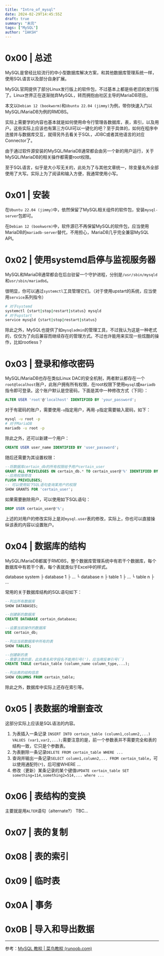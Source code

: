 ```yaml
---
title: "Intro_of_mysql"
date: 2024-02-29T14:45:55Z
draft: true
summary: "未完"
tags: ["MySQL"]
author: "IAKSH"
---
```


# 0x00 | 总述
MySQL是曾经比较流行的中小型数据库解决方案，和其他数据库管理系统一样，使用SQL语言以及部分自身扩展。

MySQL官网提供了部分Linux发行版上的软件包，不过基本上都是些老旧的发行版了。Linux世界正在逐渐抛弃MySQL，转而拥抱由社区主导的MariaDB项目。

本文以`Debian 12 (bookworm)`和`Ubuntu 22.04 (jimmy)`为例，带你快速入门以MySQL/MariaDB为例的RMDBS。

实际上需要学的内容也基本就是如何使用命令行管理各数据库，表，索引，以及用户。这些实际上应该也有第三方GUI可以一键化的吧？至于具体的，如何在程序中连接并与数据库交互，就得另外去看关于SQL，JDBC或者其他语言的对应Connector了。

由于通过软件源安装的MySQL/MariaDB通常都会由另一个新的用户运行，关于MySQL/MariaDB的相关操作都需要root权限。

至于SQL语言，似乎是大小写无关的，此处为了与其他文章统一，除变量名外全部使用了大写。实际上为了阅读和输入方便，我通常使用小写。

# 0x01 | 安装
在`Ubuntu 22.04 (jimmy)`中，依然保留了MySQL相关组件的软件包，安装`mysql-server`包即可。

在`Debian 12 (bookworm)`中，软件源已不再保留MySQL的软件包，应当使用MariaDB的`mariadb-server`替代，不用担心，MariaDB几乎完全兼容MySQL API。

# 0x02 | 使用systemd启停与监视服务器
MySQL和MariaDB通常都会在后台驻留一个守护进程，分别是`/usr/sbin/mysqld`和`usr/sbin/mariadbd`。

很明显，你可以通过`systemctl`工具管理它们。（对于使用upstart的系统，应当使用`service`系列指令）

```sh
# 对于systemd
systemctl {start|stop|restart|status} mysqld
# 对于upstart
service mysqld {start|stop|restart|status}
```

除此之外，MySQL也提供了如`mysqladmin`的管理工具，不过我认为这是一种老式的，仅仅为了向后兼容而继续存在的管理方式。不过也许能用来实现一些炫酷的操作，比如rootless？

# 0x03 | 登录和修改密码
MySQL/MariaDB也存在类似Linux DAC的安全机制，两者默认都存在一个`root@localhost`账户，此账户拥有所有权限，在root权限下使用`mysql`或`mariadb`指令即可登录。这个账户默认是空密码，下面是其中一种修改方式（下同）：
```sql
ALTER USER 'root'@'localhost' IDENTIFIED BY 'your_password';
```
对于有密码的账户，需要使用`-u`指定用户，再用`-p`指定需要输入密码，如下：
```sh
mysql -u root -p
# 对于MariaDB
mariadb -u root -p
```
除此之外，还可以新建一个用户：
```sql
CREATE USER user_name IDENTIFIED BY 'user_password';
```
随后还需要为其设置权限：
```sql
--将数据库certain_db的所有权限给予用户certain_user
GRANT ALL PRIVILEGES ON certain_db.* TO certain_user@'%' IDENTIFIED BY 'user_password';
--应用权限修改
FLUSH PRIVILEGES;
-- 可以使用如下SQL语句查询某用户的权限
SHOW GRANTS FOR 'certain_user';
```
如果需要删除用户，可以使用如下SQL语句：
```sql
DROP USER certain_user@'%';
```
上述的对用户的修改实际上是对`mysql.user`表的修改，实际上，你也可以直接操纵该表的内容以设置账户。

# 0x04 | 数据库的结构
MySQL/MariaDB都属于RMDBS，整个数据库管理系统中有若干个数据库，每个数据库中有若干个表，每个表就类似于Excel中的样式。

database system
	├ database 1
	├ ...
	└ database n
		├ table 1
		├ ...
		└  table n
			├ ...

常用的关于数据库结构的SQL语句如下：
```sql
--列出所有数据库
SHOW DATABASES;

--创建新的数据库
CREATE DATABASE certain_database;

--设置当前操作的数据库
USE certain_db;

--列出当前数据库中所有的表
SHOW TABLES;

--创建新的表
--需要注意的是，此处表名和字段名不能用引号(')，应当用反单引号(`)
CREATE TABLE certain_table (column_name column_type,...);

--列出表的结构信息
SHOW COLUMNS FROM certain_table;
```

除此之外，数据库中实际上还存在索引等。

# 0x05 | 表数据的增删查改
这部分实际上应该是SQL语法的内容。
1. 为表插入一条记录 `INSERT INTO certain_table (column1,column2,...) VALUES (var1,var2,...);`需要注意的是，前一个参数表并不需要完全和表的结构一致，它只是个参数表。
2. 为表删除一条记录`DELETE FROM certain_table WHERE ...`
3. 查询并输出一条记录`SELECT column1,column2,... FROM certain_table`，可以使用通配符(`*`)，后可接WHERE ...
4. 修改（更新）某条记录的某个键值`UPDATE certain_table SET something=114,something2=514,... where ...`

# 0x06 | 表结构的变换
主要就是用`ALTER`语句（alternate?）
TBC...

# 0x07 | 表的复制

# 0x08 | 表的索引

# 0x09 | 临时表

# 0x0A | 事务

# 0x0B | 导入和导出数据

---
参考：[MySQL 教程 | 菜鸟教程 (runoob.com)](https://www.runoob.com/mysql/mysql-tutorial.html)